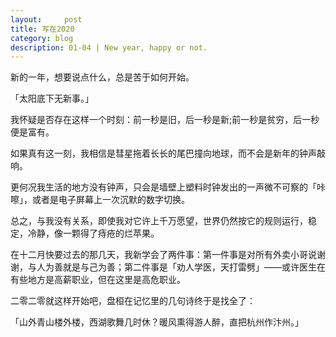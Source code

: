 ```yaml
---
layout:     post
title: 写在2020   
category: blog
description: 01-04 | New year, happy or not.
---
```


新的一年，想要说点什么，总是苦于如何开始。

  「太阳底下无新事。」

我怀疑是否存在这样一个时刻：前一秒是旧，后一秒是新;前一秒是贫穷，后一秒便是富有。

如果真有这一刻，我相信是彗星拖着长长的尾巴撞向地球，而不会是新年的钟声敲响。

更何况我生活的地方没有钟声，只会是墙壁上塑料时钟发出的一声微不可察的「咔嚓」，或者是电子屏幕上一次沉默的数字切换。

总之，与我没有关系，即使我对它许上千万愿望，世界仍然按它的规则运行，稳定，冷静，像一颗得了痔疮的烂苹果。

在十二月快要过去的那几天，我新学会了两件事：第一件事是对所有外卖小哥说谢谢，与人为善就是与己为善；第二件事是「劝人学医，天打雷劈」——或许医生在有些地方是高薪职业，但在这里是高危职业。

二零二零就这样开始吧，盘桓在记忆里的几句诗终于是找全了：

  「山外青山楼外楼，西湖歌舞几时休？暖风熏得游人醉，直把杭州作汴州。」
